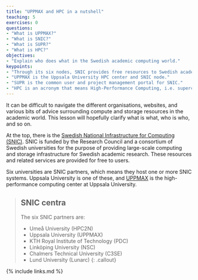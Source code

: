 ```yaml
---
title: "UPPMAX and HPC in a nutshell"
teaching: 5
exercises: 0
questions:
- "What is UPPMAX?"
- "What is SNIC?"
- "What is SUPR?"
- "What is HPC?"
objectives:
- "Explain who does what in the Swedish academic computing world."
keypoints:
- "Through its six nodes, SNIC provides free resources to Swedish academic research."
- "UPPMAX is the Uppsala University HPC center and SNIC node."
- "SUPR is the common user and project management portal for SNIC."
- "HPC is an acronym that means High-Performance Computing, i.e. supercomputers."
---
```



It can be difficult to navigate the different organisations, websites, and various bits of
advice surrounding compute and storage resources in the academic world. This lesson will
hopefully clarify what is what, who is who, and so on.

At the top, there is the [Swedish National Infrastructure for Computing (SNIC)](https://www.snic.se).
SNIC is funded by the Research Council and a consortium of Swedish universities for the purpose
of providing large-scale computing and storage infrastructure for Swedish academic research.
These resources and related services are provided for free to users.

Six universities are SNIC partners, which means they host one or more SNIC systems. Uppsala
University is one of these, and [UPPMAX](https://www.uppmax.uu.se) is the high-performance
computing center at Uppsala University.

> ## SNIC centra
> The six SNIC partners are:
> - Umeå University (HPC2N)
> - Uppsala University (UPPMAX)
> - KTH Royal Institute of Technology (PDC)
> - Linköping University (NSC)
> - Chalmers Technical University (C3SE)
> - Lund University (Lunarc)
{: .callout}


{% include links.md %}

